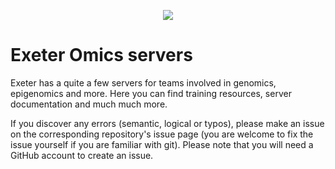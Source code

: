 <p align="center">
  <img src="https://avatars.githubusercontent.com/u/231472426?s=200&v=4" />
</p>

# Exeter Omics servers

Exeter has a quite a few servers for teams involved in genomics, epigenomics
and more. Here you can find training resources, server documentation and much
much more. 

If you discover any errors (semantic, logical or typos), please make an issue
on the corresponding repository's issue page (you are welcome to fix the issue
yourself if you are familiar with git). Please note that you will need a GitHub
account to create an issue.
